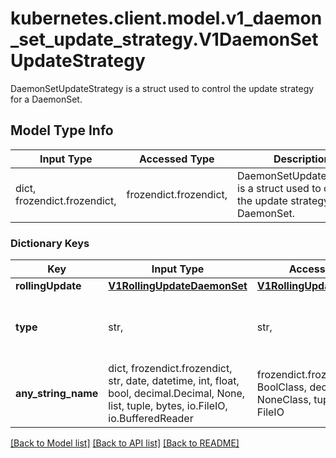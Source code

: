 # kubernetes.client.model.v1_daemon_set_update_strategy.V1DaemonSetUpdateStrategy

DaemonSetUpdateStrategy is a struct used to control the update strategy for a DaemonSet.

## Model Type Info
Input Type | Accessed Type | Description | Notes
------------ | ------------- | ------------- | -------------
dict, frozendict.frozendict,  | frozendict.frozendict,  | DaemonSetUpdateStrategy is a struct used to control the update strategy for a DaemonSet. | 

### Dictionary Keys
Key | Input Type | Accessed Type | Description | Notes
------------ | ------------- | ------------- | ------------- | -------------
**rollingUpdate** | [**V1RollingUpdateDaemonSet**](V1RollingUpdateDaemonSet.md) | [**V1RollingUpdateDaemonSet**](V1RollingUpdateDaemonSet.md) |  | [optional] 
**type** | str,  | str,  | Type of daemon set update. Can be \&quot;RollingUpdate\&quot; or \&quot;OnDelete\&quot;. Default is RollingUpdate.   | [optional] 
**any_string_name** | dict, frozendict.frozendict, str, date, datetime, int, float, bool, decimal.Decimal, None, list, tuple, bytes, io.FileIO, io.BufferedReader | frozendict.frozendict, str, BoolClass, decimal.Decimal, NoneClass, tuple, bytes, FileIO | any string name can be used but the value must be the correct type | [optional]

[[Back to Model list]](../../README.md#documentation-for-models) [[Back to API list]](../../README.md#documentation-for-api-endpoints) [[Back to README]](../../README.md)

